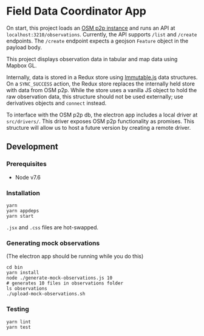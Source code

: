 # Field Data Coordinator App

On start, this project loads an [OSM p2p instance](https://github.com/digidem/osm-p2p-db) and runs an API at `localhost:3210/observations`. Currently, the API supports `/list` and `/create` endpoints. The `/create` endpoint expects a geojson `Feature` object in the payload body.

This project displays observation data in tabular and map data using Mapbox GL.

Internally, data is stored in a Redux store using [Immutable.js](https://facebook.github.io/immutable-js/docs/#/) data structures. On a `SYNC_SUCCESS` action, the Redux store replaces the internally held store with data from OSM p2p. While the store uses a vanilla JS object to hold the raw observation data, this structure should not be used externally; use derivatives objects and `connect` instead.

To interface with the OSM p2p db, the electron app includes a local driver at `src/drivers/`. This driver exposes OSM p2p functionality as promises. This structure will allow us to host a future version by creating a remote driver.

## Development

### Prerequisites

- Node v7.6

### Installation

```
yarn
yarn appdeps
yarn start
```

`.jsx` and `.css` files are hot-swapped.

### Generating mock observations

(The electron app should be running while you do this)

```
cd bin
yarn install
node ./generate-mock-observations.js 10
# generates 10 files in observations folder
ls observations
./upload-mock-observations.sh
```

### Testing

```
yarn lint
yarn test
```
